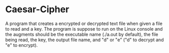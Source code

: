# Caesar-Cipher
A program that creates a encrypted or decrypted text file when given a file to read and a key. The program is suppose to run on the Linux console and the augments should be the executable name (./a.out by default), the file being read, the key, the output file name, and "d" or "e" ("d" to decrypt and "e" to encrypt).
